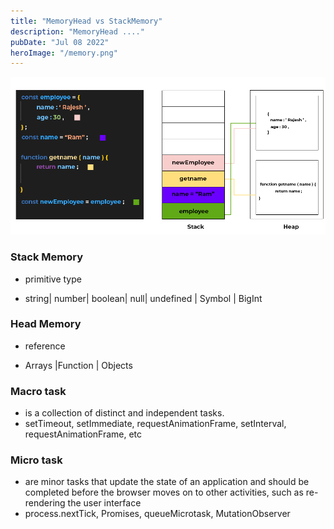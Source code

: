 ```yaml
---
title: "MemoryHead vs StackMemory"
description: "MemoryHead ...."
pubDate: "Jul 08 2022"
heroImage: "/memory.png"
---
```


![Alt text](./memory-management-in-js.png)

### Stack Memory

- primitive type

- string| number| boolean| null| undefined | Symbol | BigInt

### Head Memory

- reference

- Arrays |Function | Objects

### Macro task

- is a collection of distinct and independent tasks.
- setTimeout, setImmediate, requestAnimationFrame, setInterval, requestAnimationFrame, etc

### Micro task

- are minor tasks that update the state of an application and should be completed before the browser moves on to other activities, such as re-rendering the user interface
- process.nextTick, Promises, queueMicrotask, MutationObserver
